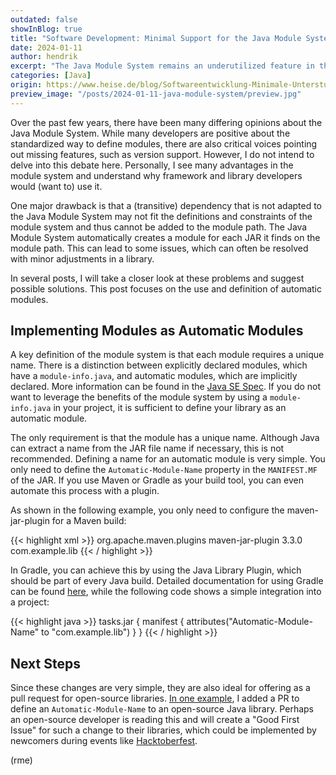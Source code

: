 ```yaml
---
outdated: false
showInBlog: true
title: "Software Development: Minimal Support for the Java Module System"
date: 2024-01-11
author: hendrik
excerpt: "The Java Module System remains an underutilized feature in the development of applications and libraries, despite its often straightforward entry point."
categories: [Java]
origin: https://www.heise.de/blog/Softwareentwicklung-Minimale-Unterstuetzung-fuer-das-Java-Modulsystem-7434695.html
preview_image: "/posts/2024-01-11-java-module-system/preview.jpg"
---
```


Over the past few years, there have been many differing opinions about the Java Module System. While many developers are positive about the standardized way to define modules, there are also critical voices pointing out missing features, such as version support. However, I do not intend to delve into this debate here. Personally, I see many advantages in the module system and understand why framework and library developers would (want to) use it.

One major drawback is that a (transitive) dependency that is not adapted to the Java Module System may not fit the definitions and constraints of the module system and thus cannot be added to the module path. The Java Module System automatically creates a module for each JAR it finds on the module path. This can lead to some issues, which can often be resolved with minor adjustments in a library.

In several posts, I will take a closer look at these problems and suggest possible solutions. This post focuses on the use and definition of automatic modules.

## Implementing Modules as Automatic Modules

A key definition of the module system is that each module requires a unique name. There is a distinction between explicitly declared modules, which have a `module-info.java`, and automatic modules, which are implicitly declared. More information can be found in the [Java SE Spec](https://docs.oracle.com/javase/specs/jls/se16/html/jls-7.html#jls-7.7.1). If you do not want to leverage the benefits of the module system by using a `module-info.java` in your project, it is sufficient to define your library as an automatic module.

The only requirement is that the module has a unique name. Although Java can extract a name from the JAR file name if necessary, this is not recommended. Defining a name for an automatic module is very simple. You only need to define the `Automatic-Module-Name` property in the `MANIFEST.MF` of the JAR. If you use Maven or Gradle as your build tool, you can even automate this process with a plugin.

As shown in the following example, you only need to configure the maven-jar-plugin for a Maven build:

{{< highlight xml >}}
<plugin>
    <groupId>org.apache.maven.plugins</groupId>
    <artifactId>maven-jar-plugin</artifactId>
    <version>3.3.0</version>
    <configuration>
        <archive>
            <manifestEntries>
                <Automatic-Module-Name>com.example.lib</Automatic-Module-Name>
            </manifestEntries>
        </archive>
    </configuration>
</plugin>
{{< / highlight >}}

In Gradle, you can achieve this by using the Java Library Plugin, which should be part of every Java build. Detailed documentation for using Gradle can be found [here](https://docs.gradle.org/current/userguide/java_library_plugin.html#sec:java_library_modular_auto), while the following code shows a simple integration into a project:

{{< highlight java >}}
tasks.jar {
    manifest {
        attributes("Automatic-Module-Name" to "com.example.lib")
    }
}
{{< / highlight >}}

## Next Steps

Since these changes are very simple, they are also ideal for offering as a pull request for open-source libraries. [In one example](https://github.com/offbynull/portmapper/pull/48), I added a PR to define an `Automatic-Module-Name` to an open-source Java library. Perhaps an open-source developer is reading this and will create a "Good First Issue" for such a change to their libraries, which could be implemented by newcomers during events like [Hacktoberfest](https://hacktoberfest.com/).

(rme)